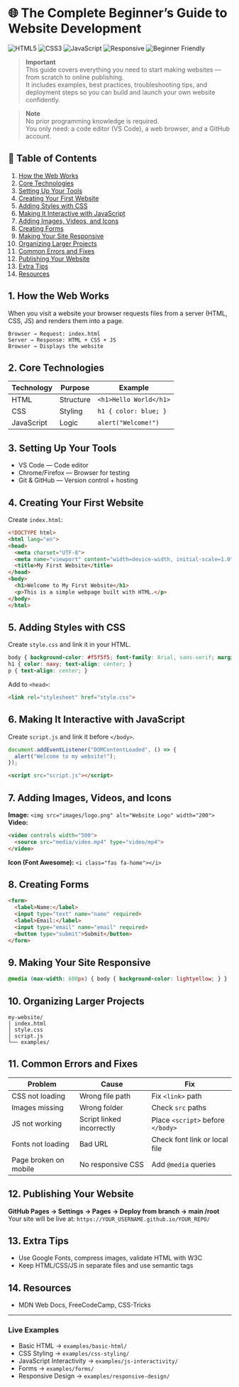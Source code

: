 # 🌐 The Complete Beginner’s Guide to Website Development

![HTML5](https://img.shields.io/badge/HTML5-orange?logo=html5&logoColor=white)
![CSS3](https://img.shields.io/badge/CSS3-blue?logo=css3&logoColor=white)
![JavaScript](https://img.shields.io/badge/JavaScript-yellow?logo=javascript&logoColor=black)
![Responsive](https://img.shields.io/badge/Responsive-Yes-brightgreen)
![Beginner Friendly](https://img.shields.io/badge/Level-Beginner-blueviolet)

> **Important**  
> This guide covers everything you need to start making websites — from scratch to online publishing.  
> It includes examples, best practices, troubleshooting tips, and deployment steps so you can build and launch your own website confidently.  

> **Note**  
> No prior programming knowledge is required.  
> You only need: a code editor (VS Code), a web browser, and a GitHub account.

## 📑 Table of Contents
1. [How the Web Works](#1-how-the-web-works)  
2. [Core Technologies](#2-core-technologies)  
3. [Setting Up Your Tools](#3-setting-up-your-tools)  
4. [Creating Your First Website](#4-creating-your-first-website)  
5. [Adding Styles with CSS](#5-adding-styles-with-css)  
6. [Making It Interactive with JavaScript](#6-making-it-interactive-with-javascript)  
7. [Adding Images, Videos, and Icons](#7-adding-images-videos-and-icons)  
8. [Creating Forms](#8-creating-forms)  
9. [Making Your Site Responsive](#9-making-your-site-responsive)  
10. [Organizing Larger Projects](#10-organizing-larger-projects)  
11. [Common Errors and Fixes](#11-common-errors-and-fixes)  
12. [Publishing Your Website](#12-publishing-your-website)  
13. [Extra Tips](#13-extra-tips)  
14. [Resources](#14-resources)  

## 1. How the Web Works
When you visit a website your browser requests files from a server (HTML, CSS, JS) and renders them into a page.

```
Browser → Request: index.html
Server → Response: HTML + CSS + JS
Browser → Displays the website
```

## 2. Core Technologies

| Technology | Purpose  | Example |
|------------|----------|---------|
| HTML       | Structure | `<h1>Hello World</h1>` |
| CSS        | Styling   | `h1 { color: blue; }` |
| JavaScript | Logic     | `alert("Welcome!")` |

## 3. Setting Up Your Tools
- VS Code — Code editor
- Chrome/Firefox — Browser for testing
- Git & GitHub — Version control + hosting

## 4. Creating Your First Website
Create `index.html`:
```html
<!DOCTYPE html>
<html lang="en">
<head>
  <meta charset="UTF-8">
  <meta name="viewport" content="width=device-width, initial-scale=1.0">
  <title>My First Website</title>
</head>
<body>
  <h1>Welcome to My First Website</h1>
  <p>This is a simple webpage built with HTML.</p>
</body>
</html>
```

## 5. Adding Styles with CSS
Create `style.css` and link it in your HTML.
```css
body { background-color: #f5f5f5; font-family: Arial, sans-serif; margin: 0; }
h1 { color: navy; text-align: center; }
p { text-align: center; }
```

Add to `<head>`:
```html
<link rel="stylesheet" href="style.css">
```

## 6. Making It Interactive with JavaScript
Create `script.js` and link it before `</body>`.
```javascript
document.addEventListener("DOMContentLoaded", () => {
  alert("Welcome to my website!");
});
```

```html
<script src="script.js"></script>
```

## 7. Adding Images, Videos, and Icons
**Image:** `<img src="images/logo.png" alt="Website Logo" width="200">`  
**Video:** 
```html
<video controls width="500">
  <source src="media/video.mp4" type="video/mp4">
</video>
```
**Icon (Font Awesome):** `<i class="fas fa-home"></i>`

## 8. Creating Forms
```html
<form>
  <label>Name:</label>
  <input type="text" name="name" required>
  <label>Email:</label>
  <input type="email" name="email" required>
  <button type="submit">Submit</button>
</form>
```

## 9. Making Your Site Responsive
```css
@media (max-width: 600px) { body { background-color: lightyellow; } }
```

## 10. Organizing Larger Projects
```
my-website/
│ index.html
│ style.css
│ script.js
└── examples/
```

## 11. Common Errors and Fixes
| Problem | Cause | Fix |
|---------|-------|-----|
| CSS not loading | Wrong file path | Fix `<link>` path |
| Images missing | Wrong folder | Check `src` paths |
| JS not working | Script linked incorrectly | Place `<script>` before `</body>` |
| Fonts not loading | Bad URL | Check font link or local file |
| Page broken on mobile | No responsive CSS | Add `@media` queries |

## 12. Publishing Your Website
**GitHub Pages → Settings → Pages → Deploy from branch → main /root**  
Your site will be live at: `https://YOUR_USERNAME.github.io/YOUR_REPO/`

## 13. Extra Tips
- Use Google Fonts, compress images, validate HTML with W3C
- Keep HTML/CSS/JS in separate files and use semantic tags

## 14. Resources
- MDN Web Docs, FreeCodeCamp, CSS-Tricks

---

### Live Examples
- Basic HTML → `examples/basic-html/`
- CSS Styling → `examples/css-styling/`
- JavaScript Interactivity → `examples/js-interactivity/`
- Forms → `examples/forms/`
- Responsive Design → `examples/responsive-design/`
